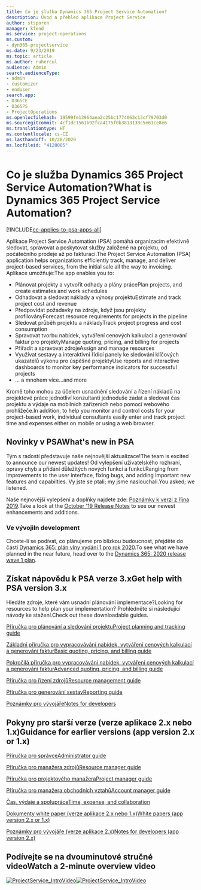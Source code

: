 ```yaml
---
title: Co je služba Dynamics 365 Project Service Automation?
description: Úvod a přehled aplikace Project Service
author: stsporen
manager: kfend
ms.service: project-operations
ms.custom:
- dyn365-projectservice
ms.date: 9/23/2019
ms.topic: article
ms.author: ruhercul
audience: Admin
search.audienceType:
- admin
- customizer
- enduser
search.app:
- D365CE
- D365PS
- ProjectOperations
ms.openlocfilehash: 19599fe13964aea2c25bc1774063c13cf79703d0
ms.sourcegitcommit: 4cf1dc1561b92fca4175f0b3813133c5e63ce8e6
ms.translationtype: HT
ms.contentlocale: cs-CZ
ms.lasthandoff: 10/28/2020
ms.locfileid: "4128005"
---
```

# <a name="what-is-dynamics-365-project-service-automation"></a><span data-ttu-id="7a04e-103">Co je služba Dynamics 365 Project Service Automation?</span><span class="sxs-lookup"><span data-stu-id="7a04e-103">What is Dynamics 365 Project Service Automation?</span></span>

[!INCLUDE[cc-applies-to-psa-apps-all](../includes/cc-applies-to-psa-apps-all.md)]

<span data-ttu-id="7a04e-104">Aplikace Project Service Automation (PSA) pomáhá organizacím efektivně sledovat, spravovat a poskytovat služby založené na projektu, od počátečního prodeje až po fakturaci.</span><span class="sxs-lookup"><span data-stu-id="7a04e-104">The Project Service Automation (PSA) application helps organizations efficiently track, manage, and deliver project-based services, from the initial sale all the way to invoicing.</span></span> <span data-ttu-id="7a04e-105">Aplikace umožňuje:</span><span class="sxs-lookup"><span data-stu-id="7a04e-105">The app enables you to:</span></span>

- <span data-ttu-id="7a04e-106">Plánovat projekty a vytvořit odhady a plány práce</span><span class="sxs-lookup"><span data-stu-id="7a04e-106">Plan projects, and create estimates and work schedules</span></span>
- <span data-ttu-id="7a04e-107">Odhadovat a sledovat náklady a výnosy projektu</span><span class="sxs-lookup"><span data-stu-id="7a04e-107">Estimate and track project cost and revenue</span></span>
- <span data-ttu-id="7a04e-108">Předpovídat požadavky na zdroje, když jsou projekty profilovány</span><span class="sxs-lookup"><span data-stu-id="7a04e-108">Forecast resource requirements for projects in the pipeline</span></span>
- <span data-ttu-id="7a04e-109">Sledovat průběh projektu a náklady</span><span class="sxs-lookup"><span data-stu-id="7a04e-109">Track project progress and cost consumption</span></span>
- <span data-ttu-id="7a04e-110">Spravovat tvorbu nabídek, vytváření cenových kalkulací a generování faktur pro projekty</span><span class="sxs-lookup"><span data-stu-id="7a04e-110">Manage quoting, pricing, and billing for projects</span></span>
- <span data-ttu-id="7a04e-111">Přiřadit a spravovat zdroje</span><span class="sxs-lookup"><span data-stu-id="7a04e-111">Assign and manage resources</span></span>
- <span data-ttu-id="7a04e-112">Využívat sestavy a interaktivní řídicí panely ke sledování klíčových ukazatelů výkonu pro úspěšné projekty</span><span class="sxs-lookup"><span data-stu-id="7a04e-112">Use reports and interactive dashboards to monitor key performance indicators for successful projects</span></span>
- <span data-ttu-id="7a04e-113">... a mnohem více</span><span class="sxs-lookup"><span data-stu-id="7a04e-113">...and more</span></span>

<span data-ttu-id="7a04e-114">Kromě toho mohou za účelem usnadnění sledování a řízení nákladů na projektové práce jednotliví konzultanti jednoduše zadat a sledovat čas projektu a výdaje na mobilních zařízeních nebo pomocí webového prohlížeče.</span><span class="sxs-lookup"><span data-stu-id="7a04e-114">In addition, to help you monitor and control costs for your project-based work, individual consultants easily enter and track project time and expenses either on mobile or using a web browser.</span></span>

## <a name="whats-new-in-psa"></a><span data-ttu-id="7a04e-115">Novinky v PSA</span><span class="sxs-lookup"><span data-stu-id="7a04e-115">What's new in PSA</span></span>
<span data-ttu-id="7a04e-116">Tým s radostí představuje naše nejnovější aktualizace!</span><span class="sxs-lookup"><span data-stu-id="7a04e-116">The team is excited to announce our newest updates!</span></span> <span data-ttu-id="7a04e-117">Od vylepšení uživatelského rozhraní, opravy chyb a přidání důležitých nových funkcí a funkcí.</span><span class="sxs-lookup"><span data-stu-id="7a04e-117">Ranging from improvements to the user interface, fixing bugs, and adding important new features and capabilties.</span></span> <span data-ttu-id="7a04e-118">Vy jste se ptali; my jsme naslouchali.</span><span class="sxs-lookup"><span data-stu-id="7a04e-118">You asked; we listened.</span></span>

<span data-ttu-id="7a04e-119">Naše nejnovější vylepšení a doplňky najdete zde: [Poznámky k verzi z října 2019](https://docs.microsoft.com/dynamics365-release-plan/2019wave2/index).</span><span class="sxs-lookup"><span data-stu-id="7a04e-119">Take a look at the [October '19 Release Notes](https://docs.microsoft.com/dynamics365-release-plan/2019wave2/index) to see our newest enhancements and additions.</span></span>

### <a name="in-development"></a><span data-ttu-id="7a04e-120">Ve vývoji</span><span class="sxs-lookup"><span data-stu-id="7a04e-120">In development</span></span>
<span data-ttu-id="7a04e-121">Chcete-li se podívat, co plánujeme pro blízkou budoucnost, přejděte do části [Dynamics 365: plán vlny vydání 1 pro rok 2020](https://docs.microsoft.com/dynamics365-release-plan/2020wave1/index).</span><span class="sxs-lookup"><span data-stu-id="7a04e-121">To see what we have planned in the near future, head over to the [Dynamics 365: 2020 release wave 1 plan](https://docs.microsoft.com/dynamics365-release-plan/2020wave1/index).</span></span>

## <a name="get-help-with-psa-version-3x"></a><span data-ttu-id="7a04e-122">Získat nápovědu k PSA verze 3.x</span><span class="sxs-lookup"><span data-stu-id="7a04e-122">Get help with PSA version 3.x</span></span>
<span data-ttu-id="7a04e-123">Hledáte zdroje, které vám usnadní plánování implementace?</span><span class="sxs-lookup"><span data-stu-id="7a04e-123">Looking for resources to help plan your implementation?</span></span> <span data-ttu-id="7a04e-124">Prohlédněte si následující návody ke stažení.</span><span class="sxs-lookup"><span data-stu-id="7a04e-124">Check out these downloadable guides.</span></span>

 [<span data-ttu-id="7a04e-125">Příručka pro plánování a sledování projektu</span><span class="sxs-lookup"><span data-stu-id="7a04e-125">Project planning and tracking guide</span></span>](../psa/implementation-guides/project-planning-tracking.md)

 [<span data-ttu-id="7a04e-126">Základní příručka pro vypracovávání nabídek, vytváření cenových kalkulací a generování faktur</span><span class="sxs-lookup"><span data-stu-id="7a04e-126">Basic quoting, pricing, and billing guide</span></span>](../psa/implementation-guides/begin-quoting-pricing-billing.md)

 [<span data-ttu-id="7a04e-127">Pokročilá příručka pro vypracovávání nabídek, vytváření cenových kalkulací a generování faktur</span><span class="sxs-lookup"><span data-stu-id="7a04e-127">Advanced quoting, pricing, and billing guide</span></span>](../psa/implementation-guides/adv-quoting-pricing-billing.md)

 [<span data-ttu-id="7a04e-128">Příručka pro řízení zdrojů</span><span class="sxs-lookup"><span data-stu-id="7a04e-128">Resource management guide</span></span>](../psa/implementation-guides/resource-management-guide.md)

 [<span data-ttu-id="7a04e-129">Příručka pro generování sestav</span><span class="sxs-lookup"><span data-stu-id="7a04e-129">Reporting guide</span></span>](../psa/implementation-guides/reporting-guide.md)

 [<span data-ttu-id="7a04e-130">Poznámky pro vývojáře</span><span class="sxs-lookup"><span data-stu-id="7a04e-130">Notes for developers</span></span>](../psa/developer-guides/overview-dev-notes-v3.x.md)

## <a name="guidance-for-earlier-versions-app-version-2x-or-1x"></a><span data-ttu-id="7a04e-131">Pokyny pro starší verze (verze aplikace 2.x nebo 1.x)</span><span class="sxs-lookup"><span data-stu-id="7a04e-131">Guidance for earlier versions (app version 2.x or 1.x)</span></span>
 [<span data-ttu-id="7a04e-132">Příručka pro správce</span><span class="sxs-lookup"><span data-stu-id="7a04e-132">Administrator guide</span></span>](../psa/admin-guide.md)

 [<span data-ttu-id="7a04e-133">Příručka pro manažera zdrojů</span><span class="sxs-lookup"><span data-stu-id="7a04e-133">Resource manager guide</span></span>](../psa/resource-manager-guide.md)

 [<span data-ttu-id="7a04e-134">Příručka pro projektového manažera</span><span class="sxs-lookup"><span data-stu-id="7a04e-134">Project manager guide</span></span>](../psa/project-manager-guide.md)

 [<span data-ttu-id="7a04e-135">Příručka pro manažera obchodních vztahů</span><span class="sxs-lookup"><span data-stu-id="7a04e-135">Account manager guide</span></span>](../psa/account-manager-guide.md)

 [<span data-ttu-id="7a04e-136">Čas, výdaje a spolupráce</span><span class="sxs-lookup"><span data-stu-id="7a04e-136">Time, expense, and collaboration</span></span>](../psa/time-expense-collaboration-guide.md)

 [<span data-ttu-id="7a04e-137">Dokumenty white paper (verze aplikace 2.x nebo 1.x)</span><span class="sxs-lookup"><span data-stu-id="7a04e-137">White papers (app version 2.x or 1.x)</span></span>](../psa/white-papers.md)

 [<span data-ttu-id="7a04e-138">Poznámky pro vývojáře (verze aplikace 2.x)</span><span class="sxs-lookup"><span data-stu-id="7a04e-138">Notes for developers (app version 2.x)</span></span>](../psa/developer-guides/add-custom-qoi-forms-v2.x.md)

 ## <a name="watch-a-2-minute-overview-video"></a><span data-ttu-id="7a04e-139">Podívejte se na dvouminutové stručné video</span><span class="sxs-lookup"><span data-stu-id="7a04e-139">Watch a 2-minute overview video</span></span>
 <a name="heroArea"></a> <span data-ttu-id="7a04e-140">[![ProjectService_IntroVideo](../psa/media/project-service-intro-video.png "ProjectService_IntroVideo")](https://go.microsoft.com/fwlink/p/?LinkId=799457)</span><span class="sxs-lookup"><span data-stu-id="7a04e-140">[![ProjectService_IntroVideo](../psa/media/project-service-intro-video.png "ProjectService_IntroVideo")](https://go.microsoft.com/fwlink/p/?LinkId=799457)</span></span>


